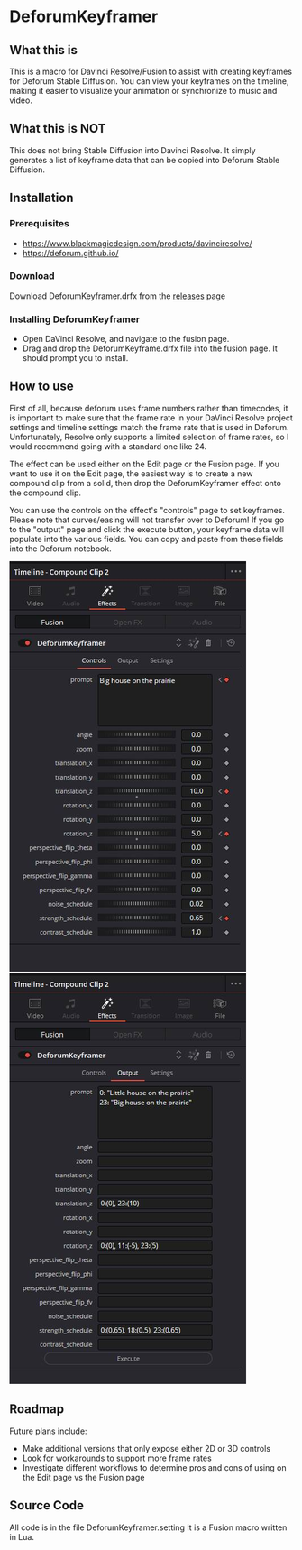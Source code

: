 # DeforumKeyframer

## What this is
This is a macro for Davinci Resolve/Fusion to assist with creating keyframes for Deforum Stable Diffusion. You can view your keyframes on the timeline, making it easier to visualize your animation or synchronize to music and video.

## What this is NOT
This does not bring Stable Diffusion into Davinci Resolve. It simply generates a list of keyframe data that can be copied into Deforum Stable Diffusion.

## Installation
### Prerequisites
- https://www.blackmagicdesign.com/products/davinciresolve/
- https://deforum.github.io/

### Download
Download DeforumKeyframer.drfx from the [releases](https://github.com/Zarxrax/DeforumKeyframer/releases) page

### Installing DeforumKeyframer
- Open DaVinci Resolve, and navigate to the fusion page. 
- Drag and drop the DeforumKeyframe.drfx file into the fusion page. It should prompt you to install. 

## How to use
First of all, because deforum uses frame numbers rather than timecodes, it is important to make sure that the frame rate in your DaVinci Resolve project settings and timeline settings match the frame rate that is used in Deforum. Unfortunately, Resolve only supports a limited selection of frame rates, so I would recommend going with a standard one like 24.

The effect can be used either on the Edit page or the Fusion page. 
If you want to use it on the Edit page, the easiest way is to create a new compound clip from a solid, then drop the DeforumKeyframer effect onto the compound clip.

You can use the controls on the effect's "controls" page to set keyframes. Please note that curves/easing will not transfer over to Deforum!
If you go to the "output" page and click the execute button, your keyframe data will populate into the various fields. You can copy and paste from these fields into the Deforum notebook.

![controls](images/Controls.jpg) ![output](images/Output.jpg)

## Roadmap
Future plans include:
- Make additional versions that only expose either 2D or 3D controls
- Look for workarounds to support more frame rates
- Investigate different workflows to determine pros and cons of using on the Edit page vs the Fusion page

## Source Code
All code is in the file DeforumKeyframer.setting
It is a Fusion macro written in Lua.
